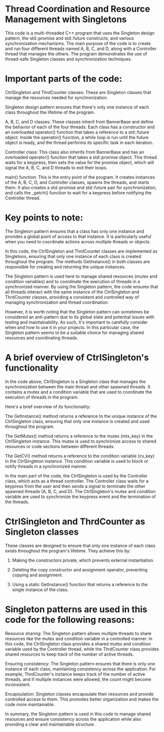 # Thread Coordination and Resource Management with Singletons
This code is a multi-threaded C++ program that uses the Singleton design pattern, the std::promise and std::future constructs, 
and various synchronization mechanisms. The main purpose of the code is to create and run four different threads named A, B, C, and D, 
along with a Controller thread that manages the others. The program demonstrates the use of thread-safe Singleton classes and synchronization techniques.

# Important parts of the code:

CtrlSingleton and ThrdCounter classes: These are Singleton classes that manage the resources needed for synchronization. 

Singleton design pattern ensures that there's only one instance of each class throughout the lifetime of the program.

A, B, C, and D classes: These classes inherit from BannerBase and define the behavior of each of the four threads. Each class has a constructor 
and an overloaded operator() function that takes a reference to a std::future<void> object. Inside the operator() function, 
a while loop is run until the future object is ready, and the thread performs its specific task in each iteration.

Controller class: This class also inherits from BannerBase and has an overloaded operator() function that takes a std::promise<void> object. 
This thread waits for a keypress, then sets the value for the promise object, which will signal the A, B, C, and D threads to exit their loops.

main() function: This is the entry point of the program. It creates instances of the A, B, C, D, and Controller classes, spawns the threads, and starts them. 
It also creates a std::promise and std::future pair for synchronization, and calls the _getch() function to wait for a keypress before notifying the Controller thread.

# Key points to note:
The Singleton pattern ensures that a class has only one instance and provides a global point of access to that instance. 
It is particularly useful when you need to coordinate actions across multiple threads or objects.

In this code, the CtrlSingleton and ThrdCounter classes are implemented as Singletons, ensuring that only one instance of each class is created throughout the program. The methods GetInstance() in both classes are responsible for creating and returning the unique instances.

The Singleton pattern is used here to manage shared resources (mutex and condition variables) and to coordinate the execution of threads in a synchronized manner. By using the Singleton pattern, the code ensures that all threads interact with the same instance of the CtrlSingleton and ThrdCounter classes, providing a consistent and controlled way of managing synchronization and thread coordination.

However, it is worth noting that the Singleton pattern can sometimes be considered an anti-pattern due to its global state and potential issues with testing and maintainability. As such, it's important to carefully consider when and how to use it in your projects. In this particular case, the Singleton pattern seems to be a suitable choice for managing shared resources and coordinating threads.
  
# A brief overview of CtrlSingleton's functionality 
  
In the code above, CtrlSingleton is a Singleton class that manages the synchronization between the main thread and other spawned threads. It contains a mutex and a condition variable that are used to coordinate the execution of threads in the program.

Here's a brief overview of its functionality:

The GetInstance() method returns a reference to the unique instance of the CtrlSingleton class, ensuring that only one instance is created and used throughout the program.
  
The GetMutex() method returns a reference to the mutex (mtx_key) in the CtrlSingleton instance. This mutex is used to synchronize access to shared resources or code sections between different threads.
  
The GetCV() method returns a reference to the condition variable (cv_key) in the CtrlSingleton instance. This condition variable is used to block or notify threads in a synchronized manner.
  
In the main part of the code, the CtrlSingleton is used by the Controller class, which acts as a thread controller. The Controller class waits for a keypress from the user and then sends a signal to terminate the other spawned threads (A, B, C, and D). The CtrlSingleton's mutex and condition variable are used to synchronize the keypress event and the termination of the threads.

 # CtrlSingleton and ThrdCounter as Singleton classes
These classes are designed to ensure that only one instance of each class exists throughout the program's lifetime. They achieve this by:

1) Making the constructors private, which prevents external instantiation.

2) Deleting the copy constructor and assignment operator, preventing copying and assignment.

3) Using a static GetInstance() function that returns a reference to the single instance of the class.

# Singleton patterns are used in this code for the following reasons:

Resource sharing: The Singleton pattern allows multiple threads to share resources like the mutex and condition variable in a controlled manner. In this code, the CtrlSingleton class provides a shared mutex and condition variable used by the Controller thread, while the ThrdCounter class provides shared resources to keep track of the number of active threads.


Ensuring consistency: The Singleton pattern ensures that there is only one instance of each class, maintaining consistency across the application. For example, ThrdCounter's instance keeps track of the number of active threads, and if multiple instances were allowed, the count might become inconsistent.


Encapsulation: Singleton classes encapsulate their resources and provide controlled access to them. This promotes better organization and makes the code more maintainable.


In summary, the Singleton pattern is used in this code to manage shared resources and ensure consistency across the application while also providing a clear and maintainable structure.
  
